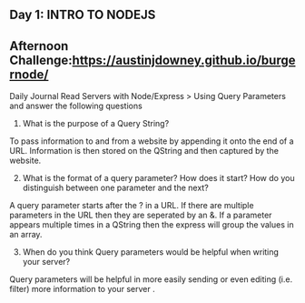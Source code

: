 ## Day 1: INTRO TO NODEJS

## Afternoon Challenge:https://austinjdowney.github.io/burgernode/


Daily Journal
Read Servers with Node/Express > Using Query Parameters and answer the following questions

1. What is the purpose of a Query String?

To pass information to and from a website by appending it onto the end of a URL. Information is then stored on the QString and then captured by the website.

2. What is the format of a query parameter? How does it start? How do you distinguish between one parameter and the next?

A query parameter starts after the ? in a URL. If there are multiple parameters in the URL then they are seperated by an &. If a parameter appears multiple times in a QString then the express will group the values in an array.

3. When do you think Query parameters would be helpful when writing your server?

Query parameters will be helpful in more easily sending or even editing (i.e. filter) more information to your server .